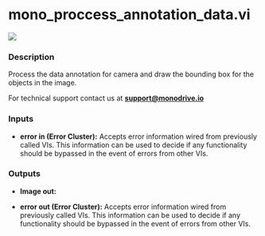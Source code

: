 # mono_proccess_annotation_data.vi

<p class="img_container">
<img class="lg_img" src="../mono_proccess_annotation_data.png"/>
</p>

### Description

Process the data annotation for camera  and draw the bounding box for the objects in the image. 

For technical support contact us at <b>support@monodrive.io</b> 

### Inputs

- **error in (Error Cluster):** Accepts error information wired from previously called VIs. This information can be used to decide if any functionality should be bypassed in the event of errors from other VIs. 

### Outputs

- **Image out:**   

- **error out (Error Cluster):** Accepts error information wired from previously called VIs. This information can be used to decide if any functionality should be bypassed in the event of errors from other VIs. 

<p>&nbsp;</p>
